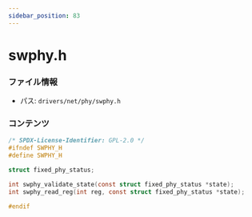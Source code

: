 ```yaml
---
sidebar_position: 83
---
```

# swphy.h

### ファイル情報

- パス: `drivers/net/phy/swphy.h`

### コンテンツ

```h
/* SPDX-License-Identifier: GPL-2.0 */
#ifndef SWPHY_H
#define SWPHY_H

struct fixed_phy_status;

int swphy_validate_state(const struct fixed_phy_status *state);
int swphy_read_reg(int reg, const struct fixed_phy_status *state);

#endif

```
